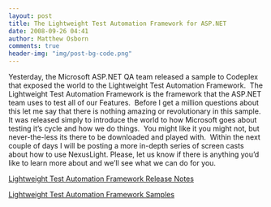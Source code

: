 ```yaml
---
layout: post
title: The Lightweight Test Automation Framework for ASP.NET
date: 2008-09-26 04:41
author: Matthew Osborn
comments: true
header-img: "img/post-bg-code.png"
---
```

Yesterday, the Microsoft ASP.NET QA team released a sample to Codeplex that exposed the world to the Lightweight Test Automation Framework.  The Lightweight Test Automation Framework is the framework that the ASP.NET team uses to test all of our Features.  Before I get a million questions about this let me say that there is nothing amazing or revolutionary in this sample.  It was released simply to introduce the world to how Microsoft goes about testing it’s cycle and how we do things.  You might like it you might not, but never-the-less its there to be downloaded and played with.  Within the next couple of days I will be posting a more in-depth series of screen casts about how to use NexusLight. Please, let us know if there is anything you’d like to learn more about and we’ll see what we can do for you.

<p><a href="http://www.codeplex.com/aspnet/Wiki/View.aspx?title=NexusLight%20Release%20Notes&amp;referringTitle=ASP.NET%20QA">Lightweight Test Automation Framework Release Notes</a></p>

<p><a href="http://www.codeplex.com/aspnet/Release/ProjectReleases.aspx?ReleaseId=17608">Lightweight Test Automation Framework Samples</a></p>
